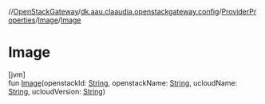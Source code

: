 //[OpenStackGateway](../../../../index.md)/[dk.aau.claaudia.openstackgateway.config](../../index.md)/[ProviderProperties](../index.md)/[Image](index.md)/[Image](-image.md)

# Image

[jvm]\
fun [Image](-image.md)(openstackId: [String](https://kotlinlang.org/api/latest/jvm/stdlib/kotlin/-string/index.html), openstackName: [String](https://kotlinlang.org/api/latest/jvm/stdlib/kotlin/-string/index.html), ucloudName: [String](https://kotlinlang.org/api/latest/jvm/stdlib/kotlin/-string/index.html), ucloudVersion: [String](https://kotlinlang.org/api/latest/jvm/stdlib/kotlin/-string/index.html))

